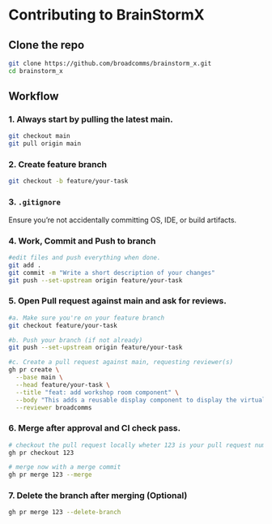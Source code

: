 # Contributing to BrainStormX

## Clone the repo
```bash
git clone https://github.com/broadcomms/brainstorm_x.git
cd brainstorm_x
```

## Workflow

### 1. Always start by pulling the latest main.
```bash
git checkout main
git pull origin main
```

### 2. Create feature branch
```bash
git checkout -b feature/your-task
```
### 3. `.gitignore`
Ensure you’re not accidentally committing OS, IDE, or build artifacts.

### 4. Work, Commit and Push to branch
```bash
#edit files and push everything when done.
git add .
git commit -m "Write a short description of your changes"
git push --set-upstream origin feature/your-task
```

### 5. Open Pull request against main and ask for reviews.
```bash
#a. Make sure you're on your feature branch
git checkout feature/your-task

#b. Push your branch (if not already)
git push --set-upstream origin feature/your-task

#c. Create a pull request against main, requesting reviewer(s)
gh pr create \
  --base main \
  --head feature/your-task \
  --title "feat: add workshop room component" \
  --body "This adds a reusable display component to display the virtual facilitor agent response outputs" \
  --reviewer broadcomms
```

### 6. Merge after approval and CI check pass.
```bash
# checkout the pull request locally wheter 123 is your pull request number
gh pr checkout 123

# merge now with a merge commit
gh pr merge 123 --merge  

```

### 7. Delete the branch after merging (Optional)
```bash
gh pr merge 123 --delete-branch
```

